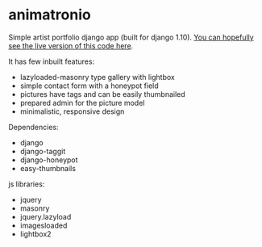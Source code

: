 # animatronio

Simple artist portfolio django app (built for django 1.10). [You can hopefully see the live version of this code here](https://animatronio.com).

It has few inbuilt features:
* lazyloaded-masonry type gallery with lightbox
* simple contact form with a honeypot field
* pictures have tags and can be easily thumbnailed
* prepared admin for the picture model
* minimalistic, responsive design


Dependencies:
* django
* django-taggit
* django-honeypot
* easy-thumbnails

js libraries:
* jquery
* masonry
* jquery.lazyload
* imagesloaded
* lightbox2